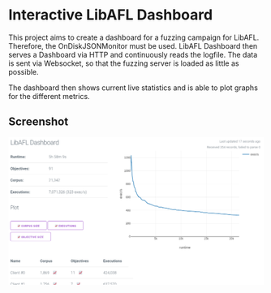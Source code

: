 # Interactive LibAFL Dashboard
This project aims to create a dashboard for a fuzzing campaign for LibAFL.
Therefore, the OnDiskJSONMonitor must be used.
LibAFL Dashboard then serves a Dashboard via HTTP and continuously reads the logfile.
The data is sent via Websocket, so that the fuzzing server is loaded as little as possible.

The dashboard then shows current live statistics and is able to plot graphs for the different metrics.

## Screenshot
![Screenshot of the Interactive LibAFL Dashboard](resources/screenshot.png)